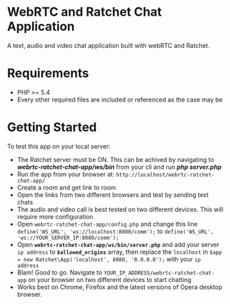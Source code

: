 # WebRTC and Ratchet Chat Application
A text, audio and video chat application built with webRTC and Ratchet.

# Requirements
- PHP >= 5.4
- Every other required files are included or referenced as the case may be

# Getting Started
To test this app on your local server:
- The Ratchet server must be ON. This can be achived by navigating to *__webrtc-ratchet-chat-app/ws/bin__* from your cli and run *__php server.php__*
- Run the app from your browser at: `http://localhost/webrtc-ratchet-chat-app/`
- Create a room and get link to room
- Open the links from two different browsers and test by sending text chats
- The audio and video call is best tested on two different devices. This will require more configuration
 - Open `webrtc-ratchet-chat-app/config.php` and change this line `define('WS_URL', 'ws://localhost:8080/comm');` to `define('WS_URL', 'ws://YOUR_SERVER_IP:8080/comm');`
 - Open __`webrtc-ratchet-chat-app/ws/bin/server.php`__ and add your server `ip address` to __`$allowed_origins`__ array, then replace the `localhost` in `$app = new Ratchet\App('localhost', 8080, '0.0.0.0');` with your `ip address`
 - Blam! Good to go. Navigate to `YOUR_IP_ADDRESS/webrtc-ratchet-chat-app` on your browser on two different devices to start chatting
- Works best on Chrome, Firefox and the latest versions of Opera desktop browser.
